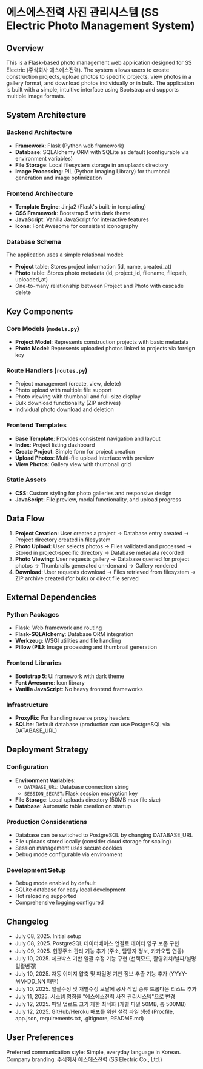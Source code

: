# 에스에스전력 사진 관리시스템 (SS Electric Photo Management System)

## Overview

This is a Flask-based photo management web application designed for SS Electric (주식회사 에스에스전력). The system allows users to create construction projects, upload photos to specific projects, view photos in a gallery format, and download photos individually or in bulk. The application is built with a simple, intuitive interface using Bootstrap and supports multiple image formats.

## System Architecture

### Backend Architecture
- **Framework**: Flask (Python web framework)
- **Database**: SQLAlchemy ORM with SQLite as default (configurable via environment variables)
- **File Storage**: Local filesystem storage in an `uploads` directory
- **Image Processing**: PIL (Python Imaging Library) for thumbnail generation and image optimization

### Frontend Architecture
- **Template Engine**: Jinja2 (Flask's built-in templating)
- **CSS Framework**: Bootstrap 5 with dark theme
- **JavaScript**: Vanilla JavaScript for interactive features
- **Icons**: Font Awesome for consistent iconography

### Database Schema
The application uses a simple relational model:
- **Project** table: Stores project information (id, name, created_at)
- **Photo** table: Stores photo metadata (id, project_id, filename, filepath, uploaded_at)
- One-to-many relationship between Project and Photo with cascade delete

## Key Components

### Core Models (`models.py`)
- **Project Model**: Represents construction projects with basic metadata
- **Photo Model**: Represents uploaded photos linked to projects via foreign key

### Route Handlers (`routes.py`)
- Project management (create, view, delete)
- Photo upload with multiple file support
- Photo viewing with thumbnail and full-size display
- Bulk download functionality (ZIP archives)
- Individual photo download and deletion

### Frontend Templates
- **Base Template**: Provides consistent navigation and layout
- **Index**: Project listing dashboard
- **Create Project**: Simple form for project creation
- **Upload Photos**: Multi-file upload interface with preview
- **View Photos**: Gallery view with thumbnail grid

### Static Assets
- **CSS**: Custom styling for photo galleries and responsive design
- **JavaScript**: File preview, modal functionality, and upload progress

## Data Flow

1. **Project Creation**: User creates a project → Database entry created → Project directory created in filesystem
2. **Photo Upload**: User selects photos → Files validated and processed → Stored in project-specific directory → Database metadata recorded
3. **Photo Viewing**: User requests gallery → Database queried for project photos → Thumbnails generated on-demand → Gallery rendered
4. **Download**: User requests download → Files retrieved from filesystem → ZIP archive created (for bulk) or direct file served

## External Dependencies

### Python Packages
- **Flask**: Web framework and routing
- **Flask-SQLAlchemy**: Database ORM integration
- **Werkzeug**: WSGI utilities and file handling
- **Pillow (PIL)**: Image processing and thumbnail generation

### Frontend Libraries
- **Bootstrap 5**: UI framework with dark theme
- **Font Awesome**: Icon library
- **Vanilla JavaScript**: No heavy frontend frameworks

### Infrastructure
- **ProxyFix**: For handling reverse proxy headers
- **SQLite**: Default database (production can use PostgreSQL via DATABASE_URL)

## Deployment Strategy

### Configuration
- **Environment Variables**: 
  - `DATABASE_URL`: Database connection string
  - `SESSION_SECRET`: Flask session encryption key
- **File Storage**: Local uploads directory (50MB max file size)
- **Database**: Automatic table creation on startup

### Production Considerations
- Database can be switched to PostgreSQL by changing DATABASE_URL
- File uploads stored locally (consider cloud storage for scaling)
- Session management uses secure cookies
- Debug mode configurable via environment

### Development Setup
- Debug mode enabled by default
- SQLite database for easy local development
- Hot reloading supported
- Comprehensive logging configured

## Changelog
- July 08, 2025. Initial setup
- July 08, 2025. PostgreSQL 데이터베이스 연결로 데이터 영구 보존 구현
- July 09, 2025. 현장주소 관리 기능 추가 (주소, 담당자 정보, 카카오맵 연동)
- July 10, 2025. 체크박스 기반 일괄 수정 기능 구현 (선택모드, 촬영위치/날짜/설명 일괄변경)
- July 10, 2025. 자동 이미지 압축 및 파일명 기반 정보 추출 기능 추가 (YYYY-MM-DD_NN 패턴)
- July 10, 2025. 일괄수정 및 개별수정 모달에 공사 작업 종류 드롭다운 리스트 추가
- July 11, 2025. 시스템 명칭을 "에스에스전력 사진 관리시스템"으로 변경
- July 12, 2025. 파일 업로드 크기 제한 최적화 (개별 파일 50MB, 총 500MB)
- July 12, 2025. GitHub/Heroku 배포를 위한 설정 파일 생성 (Procfile, app.json, requirements.txt, .gitignore, README.md)

## User Preferences

Preferred communication style: Simple, everyday language in Korean.
Company branding: 주식회사 에스에스전력 (SS Electric Co., Ltd.)